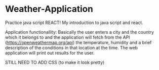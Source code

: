 # Weather-Application

Practice java script REACT!
My introduction to java script and react. 

Application functionallity:
    Basically the user enters a city and the country which it belongs to and the application will fetch from the API (https://openweathermap.org/api) the temperature, humidity and a brief description of the conditions in that location at the time. The web application will print out results for the user.
    
          
STILL NEED TO ADD CSS (to make it look pretty)
